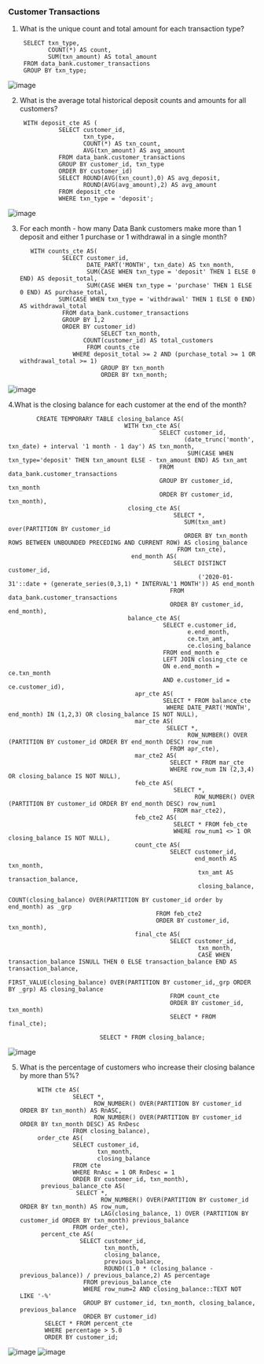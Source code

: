 ### Customer Transactions

1. What is the unique count and total amount for each transaction type?

        SELECT txn_type,
               COUNT(*) AS count,
               SUM(txn_amount) AS total_amount
        FROM data_bank.customer_transactions
        GROUP BY txn_type;
	
![image](https://user-images.githubusercontent.com/104596844/176982257-45b02080-53e6-4b4e-83e6-1a4bdba10ed9.png)

2. What is the average total historical deposit counts and amounts for all customers?

        WITH deposit_cte AS (
                  SELECT customer_id, 
                         txn_type, 
                         COUNT(*) AS txn_count, 
		                 AVG(txn_amount) AS avg_amount
                  FROM data_bank.customer_transactions
                  GROUP BY customer_id, txn_type
                  ORDER BY customer_id)
                  SELECT ROUND(AVG(txn_count),0) AS avg_deposit, 
                         ROUND(AVG(avg_amount),2) AS avg_amount
                  FROM deposit_cte
                  WHERE txn_type = 'deposit';
		  
![image](https://user-images.githubusercontent.com/104596844/176982312-9da5088e-93be-456e-9a0b-80b317a30a7a.png)

3. For each month - how many Data Bank customers make more than 1 deposit and either 1 purchase or 1 withdrawal in a single month?

          WITH counts_cte AS(
                   SELECT customer_id,
                          DATE_PART('MONTH', txn_date) AS txn_month,
                          SUM(CASE WHEN txn_type = 'deposit' THEN 1 ELSE 0 END) AS deposit_total,
                          SUM(CASE WHEN txn_type = 'purchase' THEN 1 ELSE 0 END) AS purchase_total,
		          SUM(CASE WHEN txn_type = 'withdrawal' THEN 1 ELSE 0 END) AS withdrawal_total      
                   FROM data_bank.customer_transactions
                   GROUP BY 1,2
                   ORDER BY customer_id)
                              SELECT txn_month,
			             COUNT(customer_id) AS total_customers
	                      FROM counts_cte
		              WHERE deposit_total >= 2 AND (purchase_total >= 1 OR withdrawal_total >= 1)
                              GROUP BY txn_month
                              ORDER BY txn_month;
			      
![image](https://user-images.githubusercontent.com/104596844/176982337-55a6f283-c64a-4d20-9ba0-cbbf3a9c30f2.png)
                 
4.What is the closing balance for each customer at the end of the month?

            CREATE TEMPORARY TABLE closing_balance AS(
                                     WITH txn_cte AS(
                                               SELECT customer_id,
                                                      (date_trunc('month', txn_date) + interval '1 month - 1 day') AS txn_month,
                                                       SUM(CASE WHEN txn_type='deposit' THEN txn_amount ELSE - txn_amount END) AS txn_amt 
                                               FROM data_bank.customer_transactions
                                               GROUP BY customer_id, txn_month
                                               ORDER BY customer_id, txn_month),
                                      closing_cte AS(
                                                   SELECT *,
	                                                  SUM(txn_amt) over(PARTITION BY customer_id
	                                                  ORDER BY txn_month ROWS BETWEEN UNBOUNDED PRECEDING AND CURRENT ROW) AS closing_balance
                                                    FROM txn_cte),
                                       end_month AS(
                                                   SELECT DISTINCT customer_id,
                                                          ('2020-01-31'::date + (generate_series(0,3,1) * INTERVAL'1 MONTH')) AS end_month
                                                  FROM data_bank.customer_transactions
                                                  ORDER BY customer_id, end_month),
                                      balance_cte AS(
                                                SELECT e.customer_id,
                                                       e.end_month,
                                                       ce.txn_amt,
                                                       ce.closing_balance
                                                FROM end_month e
                                                LEFT JOIN closing_cte ce
                                                ON e.end_month = ce.txn_month
                                                AND e.customer_id = ce.customer_id),
                                        apr_cte AS(                 
                                                SELECT * FROM balance_cte
                                                 WHERE DATE_PART('MONTH', end_month) IN (1,2,3) OR closing_balance IS NOT NULL),
                                        mar_cte AS(
                                                 SELECT *,
                                                       ROW_NUMBER() OVER (PARTITION BY customer_id ORDER BY end_month DESC) row_num
                                                  FROM apr_cte),
                                        mar_cte2 AS(
                                                  SELECT * FROM mar_cte
                                                  WHERE row_num IN (2,3,4) OR closing_balance IS NOT NULL),
                                        feb_cte AS(
                                                   SELECT *,
                                                         ROW_NUMBER() OVER (PARTITION BY customer_id ORDER BY end_month DESC) row_num1
                                                   FROM mar_cte2),
                                        feb_cte2 AS(
                                                   SELECT * FROM feb_cte
                                                   WHERE row_num1 <> 1 OR closing_balance IS NOT NULL),
                                        count_cte AS(
                                                  SELECT customer_id,
                                                         end_month AS txn_month,
                                                          txn_amt AS transaction_balance,
                                                          closing_balance,
                                                         COUNT(closing_balance) OVER(PARTITION BY customer_id order by end_month) as _grp
                                              FROM feb_cte2
                                              ORDER BY customer_id, txn_month),
                                        final_cte AS(
                                                  SELECT customer_id,
                                                          txn_month,
                                                          CASE WHEN transaction_balance ISNULL THEN 0 ELSE transaction_balance END AS transaction_balance,
                                                          FIRST_VALUE(closing_balance) OVER(PARTITION BY customer_id,_grp ORDER BY _grp) AS closing_balance
                                                  FROM count_cte
                                                  ORDER BY customer_id, txn_month)
                                                  SELECT * FROM final_cte);

                              SELECT * FROM closing_balance;
			      
![image](https://user-images.githubusercontent.com/104596844/176982467-eb65338e-46f0-4a2d-b851-af3b9ed6dc94.png)

5. What is the percentage of customers who increase their closing balance by more than 5%?

            WITH cte AS(
                      SELECT *,
                            ROW_NUMBER() OVER(PARTITION BY customer_id ORDER BY txn_month) AS RnASC,
                            ROW_NUMBER() OVER(PARTITION BY customer_id ORDER BY txn_month DESC) AS RnDesc 
                      FROM closing_balance),
            order_cte AS(
                      SELECT customer_id,
                             txn_month,
                             closing_balance    
                      FROM cte
                      WHERE RnAsc = 1 OR RnDesc = 1
                      ORDER BY customer_id, txn_month),
             previous_balance_cte AS(
                       SELECT *,
                              ROW_NUMBER() OVER(PARTITION BY customer_id ORDER BY txn_month) AS row_num,
                              LAG(closing_balance, 1) OVER (PARTITION BY customer_id ORDER BY txn_month) previous_balance
                      FROM order_cte),
             percent_cte AS(
                        SELECT customer_id, 
                               txn_month, 
                               closing_balance, 
                               previous_balance, 
                               ROUND((1.0 * (closing_balance - previous_balance)) / previous_balance,2) AS percentage
                         FROM previous_balance_cte 
                         WHERE row_num=2 AND closing_balance::TEXT NOT LIKE '-%'
                         GROUP BY customer_id, txn_month, closing_balance, previous_balance
                         ORDER BY customer_id)
              SELECT * FROM percent_cte 
              WHERE percentage > 5.0
              ORDER BY customer_id;
	      
![image](https://user-images.githubusercontent.com/104596844/176984615-e7ae6258-7397-41fd-9883-7e8366f1249e.png)
![image](https://user-images.githubusercontent.com/104596844/176984656-0fbbeff6-f9de-42e0-89bc-6fb70b40f41c.png)
